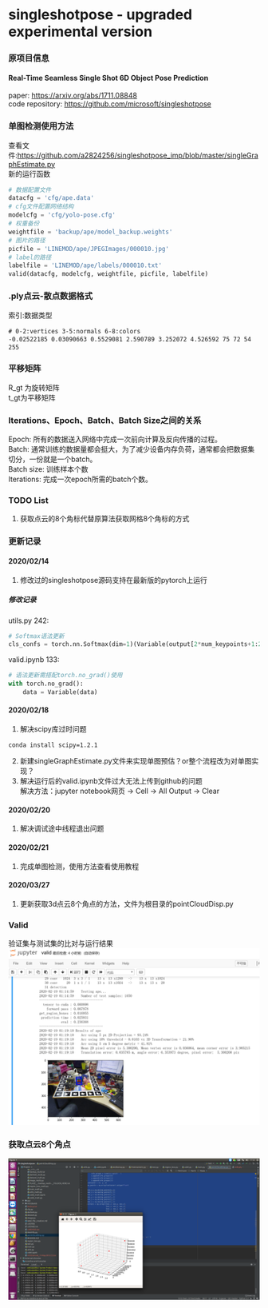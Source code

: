 # singleshotpose - upgraded experimental version
### 原项目信息
#### Real-Time Seamless Single Shot 6D Object Pose Prediction
paper: https://arxiv.org/abs/1711.08848 <br>
code repository: https://github.com/microsoft/singleshotpose

### 单图检测使用方法
查看文件:https://github.com/a2824256/singleshotpose_imp/blob/master/singleGraphEstimate.py <br>
新的运行函数
```python
# 数据配置文件
datacfg = 'cfg/ape.data'
# cfg文件配置网络结构
modelcfg = 'cfg/yolo-pose.cfg'
# 权重备份
weightfile = 'backup/ape/model_backup.weights'
# 图片的路径
picfile = 'LINEMOD/ape/JPEGImages/000010.jpg'
# label的路径
labelfile = 'LINEMOD/ape/labels/000010.txt'
valid(datacfg, modelcfg, weightfile, picfile, labelfile)
```

### .ply点云-散点数据格式
索引:数据类型
```
# 0-2:vertices 3-5:normals 6-8:colors
-0.02522185 0.03090663 0.5529081 2.590789 3.252072 4.526592 75 72 54 255 
```

### 平移矩阵
R_gt 为旋转矩阵<br>
t_gt为平移矩阵

### Iterations、Epoch、Batch、Batch Size之间的关系
Epoch: 所有的数据送入网络中完成一次前向计算及反向传播的过程。<br>
Batch: 通常训练的数据量都会挺大，为了减少设备内存负荷，通常都会把数据集切分，一份就是一个batch。<br>
Batch size: 训练样本个数 <br>
Iterations: 完成一次epoch所需的batch个数。

### TODO List
1. 获取点云的8个角标代替原算法获取网格8个角标的方式

### 更新记录
#### 2020/02/14
1. 修改过的singleshotpose源码支持在最新版的pytorch上运行

##### 修改记录
utils.py 242: 
```python
# Softmax语法更新
cls_confs = torch.nn.Softmax(dim=1)(Variable(output[2*num_keypoints+1:2*num_keypoints+1+num_classes].transpose(0,1))).data
```
valid.ipynb 133:
```python
# 语法更新需搭配torch.no_grad()使用
with torch.no_grad():
    data = Variable(data)
```
 
#### 2020/02/18
1. 解决scipy库过时问题
```shell script
conda install scipy=1.2.1
```

2. 新建singleGraphEstimate.py文件来实现单图预估？or整个流程改为对单图实现？
3. 解决运行后的valid.ipynb文件过大无法上传到github的问题<br>
解决方法：jupyter notebook网页 -> Cell -> All Output -> Clear

#### 2020/02/20
1. 解决调试途中线程退出问题

#### 2020/02/21
1. 完成单图检测，使用方法查看使用教程

#### 2020/03/27
1. 更新获取3d点云8个角点的方法，文件为根目录的pointCloudDisp.py

### Valid
验证集与测试集的比对与运行结果<br>
![valid.ipynb](./material/img/result.png)

### 获取点云8个角点
![pointcloud](./material/img/pointcloud.png)
